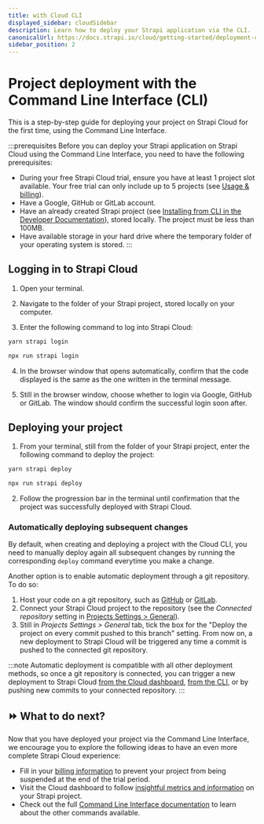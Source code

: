 ```yaml
---
title: with Cloud CLI
displayed_sidebar: cloudSidebar
description: Learn how to deploy your Strapi application via the CLI.
canonicalUrl: https://docs.strapi.io/cloud/getting-started/deployment-cli.html
sidebar_position: 2
---
```


# Project deployment with the Command Line Interface (CLI)

This is a step-by-step guide for deploying your project on Strapi Cloud for the first time, using the Command Line Interface.

:::prerequisites
Before you can deploy your Strapi application on Strapi Cloud using the Command Line Interface, you need to have the following prerequisites:

- During your free Strapi Cloud trial, ensure you have at least 1 project slot available. Your free trial can only include up to 5 projects (see [Usage & billing](/cloud/getting-started/usage-billing)).
- Have a Google, GitHub or GitLab account.
- Have an already created Strapi project (see [Installing from CLI in the Developer Documentation](/dev-docs/installation/cli)), stored locally. The project must be less than 100MB.
- Have available storage in your hard drive where the temporary folder of your operating system is stored.
:::

## Logging in to Strapi Cloud

1. Open your terminal.

2. Navigate to the folder of your Strapi project, stored locally on your computer.

3. Enter the following command to log into Strapi Cloud:

  <Tabs groupId="yarn-npm">
  <TabItem value="yarn" label="Yarn">

  ```bash
  yarn strapi login
  ```

  </TabItem>
  <TabItem value="npm" label="NPM">

  ```bash
  npx run strapi login
  ```

  </TabItem>
  </Tabs>

4. In the browser window that opens automatically, confirm that the code displayed is the same as the one written in the terminal message.

5. Still in the browser window, choose whether to login via Google, GitHub or GitLab. The window should confirm the successful login soon after.

## Deploying your project

1. From your terminal, still from the folder of your Strapi project, enter the following command to deploy the project:

  <Tabs groupId="yarn-npm">
  <TabItem value="yarn" label="Yarn">

  ```bash
  yarn strapi deploy
  ```

  </TabItem>
  <TabItem value="npm" label="NPM">

  ```bash
  npx run strapi deploy
  ```

  </TabItem>
  </Tabs>

2. Follow the progression bar in the terminal until confirmation that the project was successfully deployed with Strapi Cloud.

### Automatically deploying subsequent changes

By default, when creating and deploying a project with the Cloud CLI, you need to manually deploy again all subsequent changes by running the corresponding `deploy` command everytime you make a change.

Another option is to enable automatic deployment through a git repository. To do so:

1. Host your code on a git repository, such as [GitHub](https://www.github.com) or [GitLab](https://www.gitlab.com).
2. Connect your Strapi Cloud project to the repository (see the _Connected repository_ setting in [Projects Settings > General](/cloud/projects/settings#general)).
3. Still in _Projects Settings > General_ tab, tick the box for the "Deploy the project on every commit pushed to this branch" setting. From now on, a new deployment to Strapi Cloud will be triggered any time a commit is pushed to the connected git repository.

:::note
Automatic deployment is compatible with all other deployment methods, so once a git repository is connected, you can trigger a new deployment to Strapi Cloud [from the Cloud dashboard](/cloud/projects/deploys), [from the CLI](/cloud/cli/cloud-cli#strapi-deploy), or by pushing new commits to your connected repository.
:::

## ⏩ What to do next?

Now that you have deployed your project via the Command Line Interface, we encourage you to explore the following ideas to have an even more complete Strapi Cloud experience:

- Fill in your [billing information](/cloud/account/account-billing) to prevent your project from being suspended at the end of the trial period.
- Visit the Cloud dashboard to follow [insightful metrics and information](/cloud/projects/overview) on your Strapi project.
- Check out the full [Command Line Interface documentation](/cloud/cli/cloud-cli) to learn about the other commands available.
